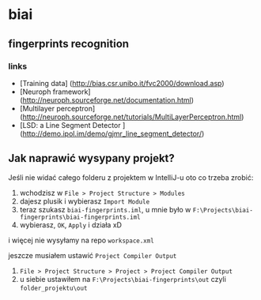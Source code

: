 # biai
## fingerprints recognition

### links
* [Training data] (http://bias.csr.unibo.it/fvc2000/download.asp)
* [Neuroph framework] (http://neuroph.sourceforge.net/documentation.html)
* [Multilayer perceptron] (http://neuroph.sourceforge.net/tutorials/MultiLayerPerceptron.html)
* [LSD: a Line Segment Detector ] (http://demo.ipol.im/demo/gjmr_line_segment_detector/)

## Jak naprawić wysypany projekt?
Jeśli nie widać całego folderu z projektem w IntelliJ-u oto co trzeba zrobić:

1) wchodzisz w `File > Project Structure > Modules`
2) dajesz plusik i wybierasz `Import Module`
3) teraz szukasz `biai-fingerprints.iml`, u mnie było w `F:\Projects\biai-fingerprints\biai-fingerprints.iml`
 4) wybierasz, `OK`, `Apply` i działa xD
 
 i więcej nie wysyłamy na repo `workspace.xml`
 
 jeszcze musiałem ustawić `Project Compiler Output`
 
 1) `File > Project Structure > Project > Project Compiler Output`
 2) u siebie ustawiłem na `F:\Projects\biai-fingerprints\out`
     czyli `folder_projektu\out`
     

